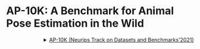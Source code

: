 # AP-10K: A Benchmark for Animal Pose Estimation in the Wild

<!-- [DATASET] -->

<details>
<summary align="right"><a href="https://arxiv.org/abs/2108.12617">AP-10K (Neurips Track on Datasets and Benchmarks'2021)</a></summary>

```bibtex
@misc{yu2021ap10k,
      title={AP-10K: A Benchmark for Animal Pose Estimation in the Wild},
      author={Hang Yu and Yufei Xu and Jing Zhang and Wei Zhao and Ziyu Guan and Dacheng Tao},
      year={2021},
      eprint={2108.12617},
      archivePrefix={arXiv},
      primaryClass={cs.CV}
}
```

</details>
